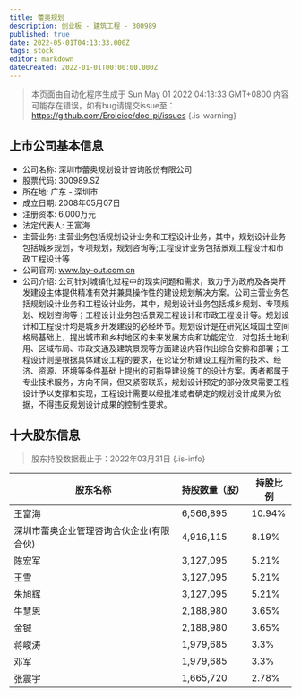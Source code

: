 ```yaml
---
title: 蕾奥规划
description: 创业板 - 建筑工程 - 300989
published: true
date: 2022-05-01T04:13:33.000Z
tags: stock
editor: markdown
dateCreated: 2022-01-01T00:00:00.000Z
---
```


> 本页面由自动化程序生成于 Sun May 01 2022 04:13:33 GMT+0800
> 内容可能存在错误，如有bug请提交issue至：https://github.com/Eroleice/doc-pi/issues
{.is-warning}

## 上市公司基本信息
- 公司名称: 深圳市蕾奥规划设计咨询股份有限公司
- 股票代码: 300989.SZ
- 所在地: 广东 - 深圳市
- 成立日期: 2008年05月07日
- 注册资本: 6,000万元
- 法定代表人: 王富海
- 主营业务: 主营业务包括规划设计业务和工程设计业务，其中，规划设计业务包括城乡规划，专项规划，规划咨询等;工程设计业务包括景观工程设计和市政工程设计等
- 公司官网: www.lay-out.com.cn
- 公司介绍: 公司针对城镇化过程中的现实问题和需求，致力于为政府及各类开发建设主体提供精准有效并兼具操作性的建设规划解决方案。公司主营业务包括规划设计业务和工程设计业务，其中，规划设计业务包括城乡规划、专项规划、规划咨询等；工程设计业务包括景观工程设计和市政工程设计等。规划设计和工程设计均是城乡开发建设的必经环节。规划设计是在研究区域国土空间格局基础上，提出城市和乡村地区的未来发展方向和功能定位，对包括土地利用、区域布局、市政交通及建筑景观等方面建设内容作出综合安排和部署；工程设计则是根据具体建设工程的要求，在论证分析建设工程所需的技术、经济、资源、环境等条件基础上提出的可指导建设施工的设计方案。两者都属于专业技术服务，方向不同，但又紧密联系，规划设计预定的部分效果需要工程设计予以支撑和实现，工程设计需要以经批准或者确定的规划设计成果为依据，不得违反规划设计成果的控制性要求。


## 十大股东信息
> 股东持股数据截止于：2022年03月31日
{.is-info}

| 股东名称 | 持股数量（股） | 持股比例 |
| --- | --- | --- |
| 王富海 | 6,566,895 | 10.94% |
| 深圳市蕾奥企业管理咨询合伙企业(有限合伙) | 4,916,115 | 8.19% |
| 陈宏军 | 3,127,095 | 5.21% |
| 王雪 | 3,127,095 | 5.21% |
| 朱旭辉 | 3,127,095 | 5.21% |
| 牛慧恩 | 2,188,980 | 3.65% |
| 金铖 | 2,188,980 | 3.65% |
| 蒋峻涛 | 1,979,685 | 3.3% |
| 邓军 | 1,979,685 | 3.3% |
| 张震宇 | 1,665,720 | 2.78% |




